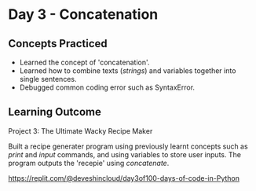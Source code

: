 # Day 3 - Concatenation
## Concepts Practiced
- Learned the concept of 'concatenation'.
- Learned how to combine texts (_strings_) and variables together into single sentences.
- Debugged common coding error such as SyntaxError.

## Learning Outcome
Project 3: The Ultimate Wacky Recipe Maker

Built a recipe generater program using previously learnt concepts such as _print_ and _input_ commands, and using variables to store user inputs. The program outputs the 'recepie' using _concatenate_.

https://replit.com/@deveshincloud/day3of100-days-of-code-in-Python

